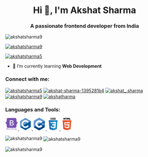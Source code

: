 <h1 align="center">Hi 👋, I'm Akshat Sharma</h1>
<h3 align="center">A passionate frontend developer from India</h3>

<p align="left"> <img src="https://komarev.com/ghpvc/?username=akshatsharma9&label=Profile%20views&color=0e75b6&style=flat" alt="akshatsharma9" /> </p>

<p align="left"> <a href="https://github.com/ryo-ma/github-profile-trophy"><img src="https://github-profile-trophy.vercel.app/?username=akshatsharma9" alt="akshatsharma9" /></a> </p>

<p align="left"> <a href="https://twitter.com/akshatsharma5" target="blank"><img src="https://img.shields.io/twitter/follow/akshatsharma5?logo=twitter&style=for-the-badge" alt="akshatsharma5" /></a> </p>

- 🌱 I’m currently learning **Web Development**

<h3 align="left">Connect with me:</h3>
<p align="left">
<a href="https://twitter.com/akshatsharma5" target="blank"><img align="center" src="https://raw.githubusercontent.com/rahuldkjain/github-profile-readme-generator/master/src/images/icons/Social/twitter.svg" alt="akshatsharma5" height="30" width="40" /></a>
<a href="https://linkedin.com/in/akshat-sharma-1395281b4" target="blank"><img align="center" src="https://raw.githubusercontent.com/rahuldkjain/github-profile-readme-generator/master/src/images/icons/Social/linked-in-alt.svg" alt="akshat-sharma-1395281b4" height="30" width="40" /></a>
<a href="https://instagram.com/akshat_.sharma" target="blank"><img align="center" src="https://raw.githubusercontent.com/rahuldkjain/github-profile-readme-generator/master/src/images/icons/Social/instagram.svg" alt="akshat_.sharma" height="30" width="40" /></a>
<a href="https://www.codechef.com/users/akshatsharma9" target="blank"><img align="center" src="https://cdn.jsdelivr.net/npm/simple-icons@3.1.0/icons/codechef.svg" alt="akshatsharma9" height="30" width="40" /></a>
<a href="https://www.leetcode.com/akshatharma" target="blank"><img align="center" src="https://raw.githubusercontent.com/rahuldkjain/github-profile-readme-generator/master/src/images/icons/Social/leet-code.svg" alt="akshatharma" height="30" width="40" /></a>
</p>

<h3 align="left">Languages and Tools:</h3>
<p align="left"> <a href="https://getbootstrap.com" target="_blank" rel="noreferrer"> <img src="https://raw.githubusercontent.com/devicons/devicon/master/icons/bootstrap/bootstrap-plain-wordmark.svg" alt="bootstrap" width="40" height="40"/> </a> <a href="https://www.cprogramming.com/" target="_blank" rel="noreferrer"> <img src="https://raw.githubusercontent.com/devicons/devicon/master/icons/c/c-original.svg" alt="c" width="40" height="40"/> </a> <a href="https://www.w3schools.com/cpp/" target="_blank" rel="noreferrer"> <img src="https://raw.githubusercontent.com/devicons/devicon/master/icons/cplusplus/cplusplus-original.svg" alt="cplusplus" width="40" height="40"/> </a> <a href="https://www.w3schools.com/css/" target="_blank" rel="noreferrer"> <img src="https://raw.githubusercontent.com/devicons/devicon/master/icons/css3/css3-original-wordmark.svg" alt="css3" width="40" height="40"/> </a> <a href="https://www.w3.org/html/" target="_blank" rel="noreferrer"> <img src="https://raw.githubusercontent.com/devicons/devicon/master/icons/html5/html5-original-wordmark.svg" alt="html5" width="40" height="40"/> </a> </p>

<p><img align="left" src="https://github-readme-stats.vercel.app/api/top-langs?username=akshatsharma9&show_icons=true&locale=en&layout=compact" alt="akshatsharma9" /></p>

<p>&nbsp;<img align="center" src="https://github-readme-stats.vercel.app/api?username=akshatsharma9&show_icons=true&locale=en" alt="akshatsharma9" /></p>

<p><img align="center" src="https://github-readme-streak-stats.herokuapp.com/?user=akshatsharma9&" alt="akshatsharma9" /></p>

